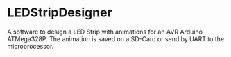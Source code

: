 # LEDStripDesigner
A software to design a LED Strip with animations for an AVR Arduino ATMega328P. The animation is saved on a SD-Card or send by UART to the microprocessor.

